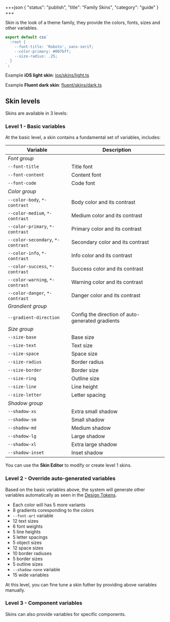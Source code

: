 +++json
{
  "status": "publish",
  "title": "Family Skins",
  "category": "guide"
}
+++

Skin is the look of a theme family, they provide the colors, fonts, sizes and other variables.

```ts
export default css`
  :root {
    --font-title: 'Roboto', sans-serif;
    --color-primary: #007bff;
    --size-radius: .25;
  }
`;
```

Example **iOS light skin**: [ios/skins/light.ts](https://github.com/tinijs/tinijs/blob/main/packages/ui/ui/styles/ios/skins/light.ts)

Example **Fluent dark skin**: [fluent/skins/dark.ts](https://github.com/tinijs/tinijs/blob/main/packages/ui/ui/styles/fluent/skins/dark.ts)

## Skin levels

Skins are available in 3 levels:

### Level 1 - Basic variables

At the basic level, a skin contains a fundamental set of variables, includes:

| Variable | Description |
| --- | --- |
| _Font group_ |
| `--font-title` | Title font |
| `--font-content` | Content font |
| `--font-code` | Code font |
| _Color group_ |
| `--color-body`, `*-contrast` | Body color and its contrast |
| `--color-medium`, `*-contrast` | Medium color and its contrast |
| `--color-primary`, `*-contrast` | Primary color and its contrast |
| `--color-secondary`, `*-contrast` | Secondary color and its contrast |
| `--color-info`, `*-contrast` | Info color and its contrast |
| `--color-success`, `*-contrast` | Success color and its contrast |
| `--color-warning`, `*-contrast` | Warning color and its contrast |
| `--color-danger`, `*-contrast` | Danger color and its contrast |
| _Grandient group_ |
| `--gradient-direction` | Config the direction of auto-generated gradients |
| _Size group_ |
| `--size-base` | Base size |
| `--size-text` | Text size |
| `--size-space` | Space size |
| `--size-radius` | Border radius |
| `--size-border` | Border size |
| `--size-ring` | Outline size |
| `--size-line` | Line height |
| `--size-letter` | Letter spacing |
| _Shadow group_ |
| `--shadow-xs` | Extra small shadow |
| `--shadow-sm` | Small shadow |
| `--shadow-md` | Medium shadow |
| `--shadow-lg` | Large shadow |
| `--shadow-xl` | Extra large shadow |
| `--shadow-inset` | Inset shadow |

You can use the **Skin Editor** to modify or create level 1 skins.

### Level 2 - Override auto-generated variables

Based on the basic variables above, the system will generate other variables automatically as seen in the [Design Tokens](/ui/design-token).

- Each color will has 5 more variants
- 8 gradients coresponding to the colors
- `--font-art` variable
- 12 text sizes
- 6 font weights
- 5 line heights
- 5 letter spacings
- 5 object sizes
- 12 space sizes
- 10 border radiuses
- 5 border sizes
- 5 outline sizes
- `--shadow-none` variable
- 15 wide variables

At this level, you can fine tune a skin futher by providing above variables manually.

### Level 3 - Component variables

Skins can also provide variables for specific components.
